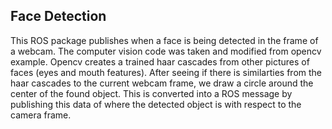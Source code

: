 ## Face Detection

This ROS package publishes when a face is being detected in the frame of a webcam. The computer vision code was taken and modified from opencv example. Opencv creates a trained haar cascades from other pictures of faces (eyes and mouth features). After seeing if there is similarties from the haar cascades to the current webcam frame, we draw a circle around the center of the found object. This is converted into a ROS message by publishing this data of where the detected object is with respect to the camera frame.